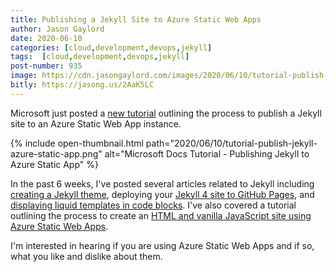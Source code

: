 ```yaml
---
title: Publishing a Jekyll Site to Azure Static Web Apps
author: Jason Gaylord
date: 2020-06-10
categories: [cloud,development,devops,jekyll]
tags:  [cloud,development,devops,jekyll]
post-number: 935
image: https://cdn.jasongaylord.com/images/2020/06/10/tutorial-publish-jekyll-azure-static-app.png
bitly: https://jasong.us/2AaK5LC
---
```


Microsoft just posted a [new tutorial](https://jasong.us/2UquRss) outlining the process to publish a Jekyll site to an Azure Static Web App instance. 

{% include open-thumbnail.html path="2020/06/10/tutorial-publish-jekyll-azure-static-app.png" alt="Microsoft Docs Tutorial - Publishing Jekyll to Azure Static App" %}

In the past 6 weeks, I've posted several articles related to Jekyll including [creating a Jekyll theme](https://jasong.us/35luIer), deploying your [Jekyll 4 site to GitHub Pages](https://jasong.us/2AtDz2f), and [displaying liquid templates in code blocks](https://jasong.us/36O0QIl). I've also covered a tutorial outlining the process to create an [HTML and vanilla JavaScript site using Azure Static Web Apps](https://jasong.us/2XmCKRL).

I'm interested in hearing if you are using Azure Static Web Apps and if so, what you like and dislike about them.
